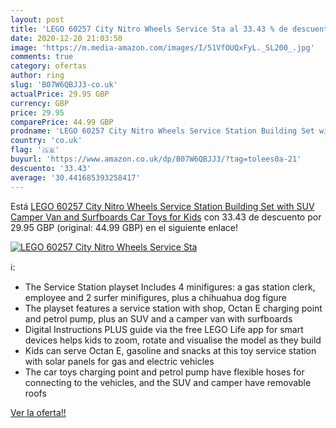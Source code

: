 ```yaml
---
layout: post
title: 'LEGO 60257 City Nitro Wheels Service Sta al 33.43 % de descuento'
date: 2020-12-20 21:03:50
image: 'https://m.media-amazon.com/images/I/51VfOUQxFyL._SL200_.jpg'
comments: true
category: ofertas
author: ring
slug: 'B07W6QBJJ3-co.uk'
actualPrice: 29.95 GBP
currency: GBP
price: 29.95
comparePrice: 44.99 GBP
prodname: 'LEGO 60257 City Nitro Wheels Service Station Building Set with SUV  Camper Van and Surfboards  Car Toys for Kids'
country: 'co.uk'
flag: '🇬🇧'
buyurl: 'https://www.amazon.co.uk/dp/B07W6QBJJ3/?tag=tolees0a-21'
descuento: '33.43'
average: '30.441685393258417'
---
```


Está [LEGO 60257 City Nitro Wheels Service Station Building Set with SUV  Camper Van and Surfboards  Car Toys for Kids](https://www.amazon.co.uk/dp/B07W6QBJJ3/?tag=tolees0a-21) con 33.43 de descuento por 29.95 GBP (original: 44.99 GBP) en el siguiente enlace!

[![LEGO 60257 City Nitro Wheels Service Sta](https://m.media-amazon.com/images/I/51VfOUQxFyL._SL200_.jpg)](https://www.amazon.co.uk/dp/B07W6QBJJ3/?tag=tolees0a-21)

ℹ️:

- The Service Station playset Includes 4 minifigures: a gas station clerk, employee and 2 surfer minifigures, plus a chihuahua dog figure
- The playset features a service station with shop, Octan E charging point and petrol pump, plus an SUV and a camper van with surfboards
- Digital Instructions PLUS guide via the free LEGO Life app for smart devices helps kids to zoom, rotate and visualise the model as they build
- Kids can serve Octan E, gasoline and snacks at this toy service station with solar panels for gas and electric vehicles
- The car toys charging point and petrol pump have flexible hoses for connecting to the vehicles, and the SUV and camper have removable roofs

[Ver la oferta!!](https://www.amazon.co.uk/dp/B07W6QBJJ3/?tag=tolees0a-21)
